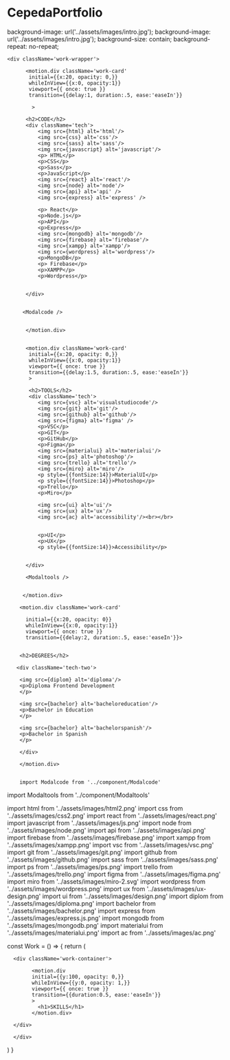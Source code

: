 # CepedaPortfolio

  background-image: url('../assets/images/intro.jpg');
    background-image: url('../assets/images/intro.jpg');
      background-size: contain;
      background-repeat: no-repeat;


      
    <div className='work-wrapper'>

          <motion.div className='work-card'
           initial={{x:20, opacity: 0,}}
           whileInView={{x:0, opacity:1}}
           viewport={{ once: true }}
           transition={{delay:1, duration:.5, ease:'easeIn'}}
          
            >

          <h2>CODE</h2>
          <div className='tech'>
              <img src={html} alt='html'/>
              <img src={css} alt='css'/>
              <img src={sass} alt='sass'/>
              <img src={javascript} alt='javascript'/>
              <p> HTML</p>
              <p>CSS</p>
              <p>Sass</p>
              <p>JavaScript</p>
              <img src={react} alt='react'/>
              <img src={node} alt='node'/>
              <img src={api} alt='api' />
              <img src={express} alt='express' />
            
              <p> React</p>
              <p>Node.js</p>
              <p>API</p>
              <p>Express</p>
              <img src={mongodb} alt='mongodb'/>
              <img src={firebase} alt='firebase'/>
              <img src={xampp} alt='xampp'/>
              <img src={wordpress} alt='wordpress'/>
              <p>MongoDB</p>
              <p> Firebase</p>
              <p>XAMPP</p>
              <p>Wordpress</p>
              
              
          </div>

        
         <Modalcode />
          
            
          </motion.div>


          <motion.div className='work-card'
           initial={{x:20, opacity: 0,}}
           whileInView={{x:0, opacity:1}}
           viewport={{ once: true }}
           transition={{delay:1.5, duration:.5, ease:'easeIn'}}
           >
           
           <h2>TOOLS</h2>
           <div className='tech'>
              <img src={vsc} alt='visualstudiocode'/>
              <img src={git} alt='git'/>
              <img src={github} alt='github'/>
              <img src={figma} alt='figma' />
              <p>VSC</p>
              <p>GIT</p>
              <p>GitHub</p>
              <p>Figma</p>
              <img src={materialui} alt='materialui'/>
              <img src={ps} alt='photoshop'/>
              <img src={trello} alt='trello'/>
              <img src={miro} alt='miro'/>
              <p style={{fontSize:14}}>MaterialUI</p>
              <p style={{fontSize:14}}>Photoshop</p>
              <p>Trello</p>
              <p>Miro</p>
        
              <img src={ui} alt='ui'/>
              <img src={ux} alt='ux'/>
              <img src={ac} alt='accessibility'/><br></br>
  
           
              <p>UI</p>
              <p>UX</p>
              <p style={{fontSize:14}}>Accessibility</p>
      
      
          </div>

          <Modaltools />
           
          
         </motion.div>

        <motion.div className='work-card'
        
          initial={{x:20, opacity: 0}}
          whileInView={{x:0, opacity:1}}
          viewport={{ once: true }}
          transition={{delay:2, duration:.5, ease:'easeIn'}}>
        
        
        <h2>DEGREES</h2>
       
       <div className='tech-two'>
    
        <img src={diplom} alt='diploma'/>
        <p>Diploma Frontend Development
        </p>

        <img src={bachelor} alt='bacheloreducation'/>
        <p>Bachelor in Education
        </p>

        <img src={bachelor} alt='bachelorspanish'/>
        <p>Bachelor in Spanish
        </p>

        </div>

        </motion.div>
        

        import Modalcode from '../component/Modalcode'
import Modaltools from '../component/Modaltools'

import html from '../assets/images/html2.png'
import css from '../assets/images/css2.png'
import react from '../assets/images/react.png'
import javascript from '../assets/images/js.png'
import node from '../assets/images/node.png'
import api from '../assets/images/api.png'
import firebase from '../assets/images/firebase.png'
import xampp from '../assets/images/xampp.png'
import vsc from '../assets/images/vsc.png'
import git from '../assets/images/git.png'
import github from '../assets/images/github.png'
import sass from '../assets/images/sass.png'
import ps from '../assets/images/ps.png'
import trello from '../assets/images/trello.png'
import figma from '../assets/images/figma.png'
import miro from '../assets/images/miro-2.svg'
import wordpress from '../assets/images/wordpress.png'
import ux from '../assets/images/ux-design.png'
import ui from '../assets/images/design.png'
import diplom from '../assets/images/diploma.png'
import bachelor from '../assets/images/bachelor.png'
import express from '../assets/images/express.js.png'
import mongodb from '../assets/images/mongodb.png'
import materialui from '../assets/images/materialui.png'
import ac from '../assets/images/ac.png'




const Work = () => {
  return (
    <div className='work'>

      <div className='work-container'>
    
            <motion.div
            initial={{y:100, opacity: 0,}}
            whileInView={{y:0, opacity: 1,}}
            viewport={{ once: true }}
            transition={{duration:0.5, ease:'easeIn'}}
            >
              <h1>SKILLS</h1>
            </motion.div> 
     
      </div>
      
      </div>
   
  )
}

